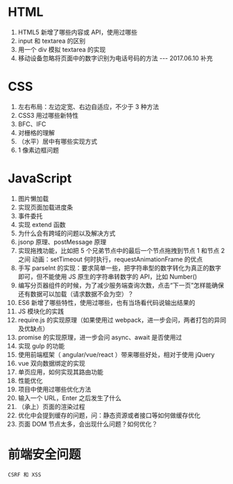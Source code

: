 
# HTML

1. HTML5 新增了哪些内容或 API，使用过哪些
2. input 和 textarea 的区别
3. 用一个 div 模拟 textarea 的实现
4. 移动设备忽略将页面中的数字识别为电话号码的方法 --- 2017.06.10 补充

# CSS

1. 左右布局：左边定宽、右边自适应，不少于 3 种方法
2. CSS3 用过哪些新特性
3. BFC、IFC
4. 对栅格的理解
5. （水平）居中有哪些实现方式
6. 1 像素边框问题

# JavaScript

1. 图片懒加载
2. 实现页面加载进度条
3. 事件委托
4. 实现 extend 函数
5. 为什么会有跨域的问题以及解决方式
6. jsonp 原理、postMessage 原理
7. 实现拖拽功能，比如把 5 个兄弟节点中的最后一个节点拖拽到节点 1 和节点 2 之间
动画：setTimeout 何时执行，requestAnimationFrame 的优点
8. 手写 parseInt 的实现：要求简单一些，把字符串型的数字转化为真正的数字即可，但不能使用 JS 原生的字符串转数字的 API，比如 Number()
9. 编写分页器组件的时候，为了减少服务端查询次数，点击“下一页”怎样能确保还有数据可以加载（请求数据不会为空）？
10. ES6 新增了哪些特性，使用过哪些，也有当场看代码说输出结果的
11. JS 模块化的实践
12. require.js 的实现原理（如果使用过 webpack，进一步会问，两者打包的异同及优缺点）
13. promise 的实现原理，进一步会问 async、await 是否使用过
14. 实现 gulp 的功能
15. 使用前端框架（ angular/vue/react ）带来哪些好处，相对于使用 jQuery
16. vue 双向数据绑定的实现
17. 单页应用，如何实现其路由功能
18. 性能优化
19. 项目中使用过哪些优化方法
20. 输入一个 URL，Enter 之后发生了什么
21. （承上）页面的渲染过程
22. 优化中会提到缓存的问题，问：静态资源或者接口等如何做缓存优化
23. 页面 DOM 节点太多，会出现什么问题？如何优化？

# 前端安全问题

    CSRF 和 XSS
